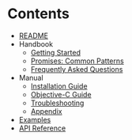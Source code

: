 # Contents

* [README](/README.md)
* Handbook
  * [Getting Started](GettingStarted.md)
  * [Promises: Common Patterns](CommonPatterns.md)
  * [Frequently Asked Questions](FAQ.md)
* Manual
  * [Installation Guide](Installation.md)
  * [Objective-C Guide](ObjectiveC.md)
  * [Troubleshooting](Troubleshooting.md)
  * [Appendix](Appendix.md)
* [Examples](Examples)
* [API Reference](https://promisekit.org/reference/v6/)
